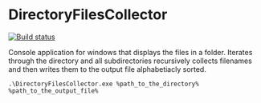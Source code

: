 # DirectoryFilesCollector
[![Build status](https://ci.appveyor.com/api/projects/status/f4l6ny0u03cv3n5j?svg=true)](https://ci.appveyor.com/project/__U/directoryfilescollector)

Console application for windows that displays the files in a folder. Iterates through the directory and all subdirectories recursively collects filenames and then writes them to the output file alphabetiacly sorted.

``` shell
.\DirectoryFilesCollector.exe %path_to_the_directory% %path_to_the_output_file%
```

